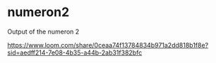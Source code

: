 # numeron2

Output of the numeron 2

https://www.loom.com/share/0ceaa74f13784834b971a2dd818b1f8e?sid=aedff214-7e08-4b35-a44b-2ab31f382bfc
